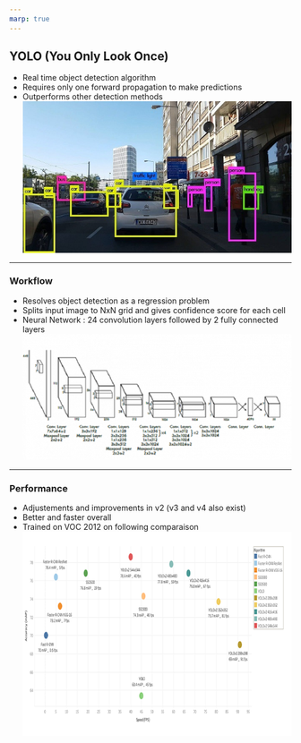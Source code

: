 ```yaml
---
marp: true
---
```


## YOLO (You Only Look Once)
- Real time object detection algorithm
- Requires only one forward propagation to make predictions
- Outperforms other detection methods
![alt text](/assets/images/yoloExample.jpg "YOLO Example")

---

### Workflow
- Resolves object detection as a regression problem
- Splits input image to NxN grid and gives confidence score for each cell
- Neural Network : 24 convolution layers followed by 2 fully connected layers
![alt text](/assets/images/yoloNN.png "YOLO Example")

---

### Performance
- Adjustements and improvements in v2 (v3 and v4 also exist)
- Better and faster overall
- Trained on VOC 2012 on following comparaison
![alt text](/assets/images/yoloPerformance.png "YOLO Example")